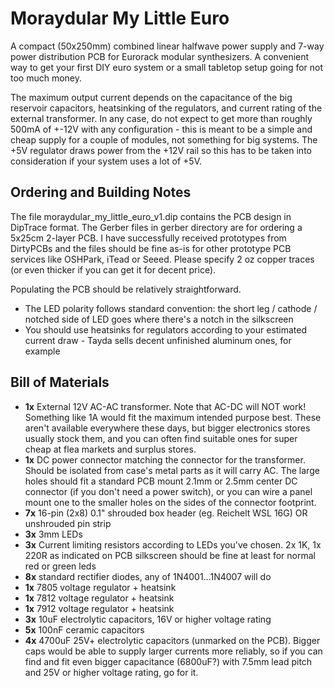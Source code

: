 # Moraydular My Little Euro #

A compact (50x250mm) combined linear halfwave power supply and 7-way power distribution PCB for Eurorack modular synthesizers. A convenient way to get your first DIY euro system or a small tabletop setup going for not too much money.

The maximum output current depends on the capacitance of the big reservoir capacitors, heatsinking of the regulators, and current rating of the external transformer. In any case, do not expect to get more than roughly 500mA of +-12V with any configuration - this is meant to be a simple and cheap supply for a couple of modules, not something for big systems. The +5V regulator draws power from the +12V rail so this has to be taken into consideration if your system uses a lot of +5V.

## Ordering and Building Notes ##

The file moraydular\_my\_little\_euro\_v1.dip contains the PCB design in DipTrace format. The Gerber files in gerber directory are for ordering a 5x25cm 2-layer PCB. I have successfully received prototypes from DirtyPCBs and the files should be fine as-is for other prototype PCB services like OSHPark, iTead or Seeed. Please specify 2 oz copper traces (or even thicker if you can get it for decent price).

Populating the PCB should be relatively straightforward. 

 * The LED polarity follows standard convention: the short leg / cathode / notched side of LED goes where there's a notch in the silkscreen
 * You should use heatsinks for regulators according to your estimated current draw - Tayda sells decent unfinished aluminum ones, for example

## Bill of Materials ##

 * **1x** External 12V AC-AC transformer. Note that AC-DC will NOT work! Something like 1A would fit the maximum intended purpose best. These aren't available everywhere these days, but bigger electronics stores usually stock them, and you can often find suitable ones for super cheap at flea markets and surplus stores.
 * **1x** DC power connector matching the connector for the transformer. Should be isolated from case's metal parts as it will carry AC. The large holes should fit a standard PCB mount 2.1mm or 2.5mm center DC connector (if you don't need a power switch), or you can wire a panel mount one to the smaller holes on the sides of the connector footprint.
 * **7x** 16-pin (2x8) 0.1" shrouded box header (eg. Reichelt WSL 16G) OR unshrouded pin strip
 * **3x** 3mm LEDs
 * **3x** Current limiting resistors according to LEDs you've chosen. 2x 1K, 1x 220R as indicated on PCB silkscreen should be fine at least for normal red or green leds
 * **8x** standard rectifier diodes, any of 1N4001...1N4007 will do
 * **1x** 7805 voltage regulator + heatsink
 * **1x** 7812 voltage regulator + heatsink
 * **1x** 7912 voltage regulator + heatsink
 * **3x** 10uF electrolytic capacitors, 16V or higher voltage rating
 * **5x** 100nF ceramic capacitors
 * **4x** 4700uF 25V+ electrolytic capacitors (unmarked on the PCB). Bigger caps would be able to supply larger currents more reliably, so if you can find and fit even bigger capacitance (6800uF?) with 7.5mm lead pitch and 25V or higher voltage rating, go for it.
